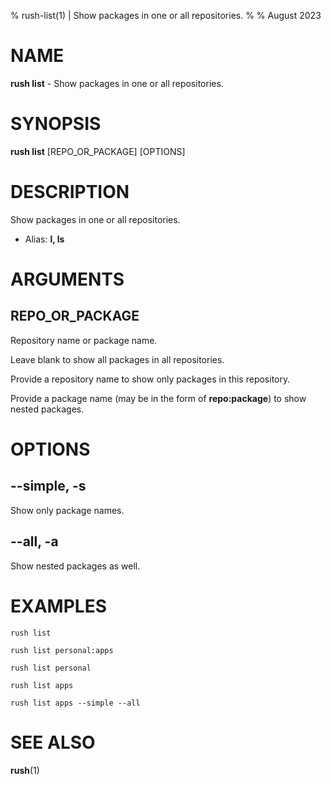% rush-list(1) | Show packages in one or all repositories.
% 
% August 2023

NAME
==================================================

**rush list** - Show packages in one or all repositories.

SYNOPSIS
==================================================

**rush list** [REPO_OR_PACKAGE] [OPTIONS]

DESCRIPTION
==================================================

Show packages in one or all repositories.

- Alias: **l, ls**

ARGUMENTS
==================================================

REPO_OR_PACKAGE
--------------------------------------------------

Repository name or package name.

Leave blank to show all packages in all repositories.

Provide a repository name to show only packages in this repository.

Provide a package name (may be in the form of **repo:package**) to show nested packages.


OPTIONS
==================================================

--simple, -s
--------------------------------------------------

Show only package names.


--all, -a
--------------------------------------------------

Show nested packages as well.


EXAMPLES
==================================================

~~~
rush list

rush list personal:apps

rush list personal

rush list apps

rush list apps --simple --all

~~~

SEE ALSO
==================================================

**rush**(1)



